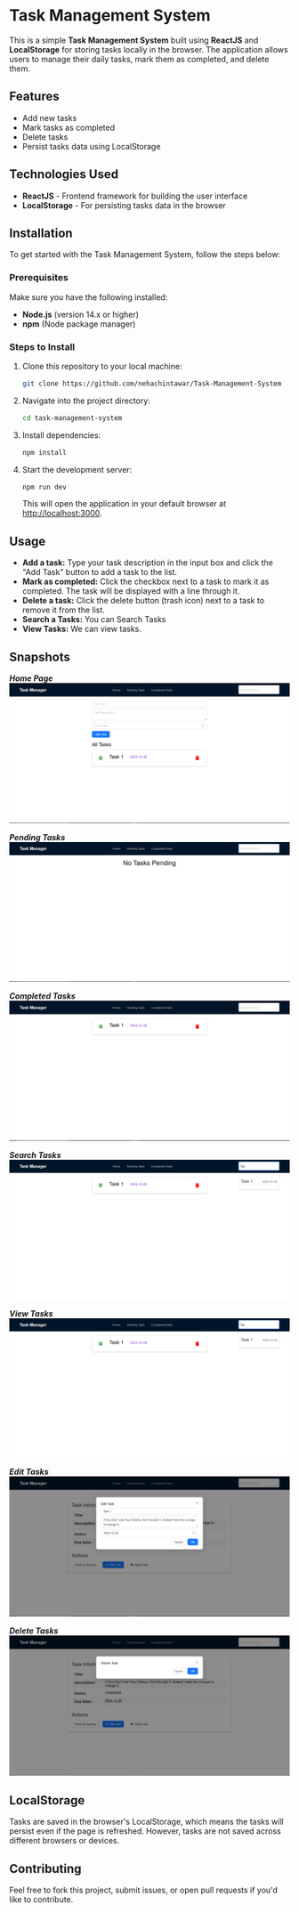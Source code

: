 
# Task Management System

This is a simple **Task Management System** built using **ReactJS** and **LocalStorage** for storing tasks locally in the browser. The application allows users to manage their daily tasks, mark them as completed, and delete them.

## Features

- Add new tasks
- Mark tasks as completed
- Delete tasks
- Persist tasks data using LocalStorage

## Technologies Used

- **ReactJS** - Frontend framework for building the user interface
- **LocalStorage** - For persisting tasks data in the browser

## Installation

To get started with the Task Management System, follow the steps below:

### Prerequisites

Make sure you have the following installed:

- **Node.js** (version 14.x or higher)
- **npm** (Node package manager)

### Steps to Install

1. Clone this repository to your local machine:

   ```bash
   git clone https://github.com/nehachintawar/Task-Management-System
   ```

2. Navigate into the project directory:

   ```bash
   cd task-management-system
   ```

3. Install dependencies:

   ```bash
   npm install
   ```

4. Start the development server:

   ```bash
   npm run dev
   ```

   This will open the application in your default browser at [http://localhost:3000](http://localhost:3000).

## Usage

- **Add a task:** Type your task description in the input box and click the "Add Task" button to add a task to the list.
- **Mark as completed:** Click the checkbox next to a task to mark it as completed. The task will be displayed with a line through it.
- **Delete a task:** Click the delete button (trash icon) next to a task to remove it from the list.
- **Search a Tasks:**  You can Search Tasks
- **View Tasks:** We can view tasks.

## Snapshots
***Home Page***
![Home Page](screenshots/HomePage.png)

***Pending Tasks***
![Pending Tasks](screenshots/PendingTasks.png)

***Completed Tasks***
![Completed Tasks](screenshots/CompletedTasks.png)

***Search Tasks***
![Search Tasks](screenshots/SearchTasks.png)

***View Tasks***
![Search Tasks](screenshots/SearchTasks.png)

***Edit Tasks***
![Edit Tasks](screenshots/EditTasks.png)

***Delete Tasks***
![Delete Tasks](screenshots/DeleteTasks.png)



## LocalStorage

Tasks are saved in the browser's LocalStorage, which means the tasks will persist even if the page is refreshed. However, tasks are not saved across different browsers or devices.

## Contributing

Feel free to fork this project, submit issues, or open pull requests if you'd like to contribute.

